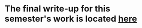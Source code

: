 # The final write-up for this semester's work is located [here](https://github.com/cjschu17/drdwPortfolio/blob/master/FinalProjectWriteup.md)
